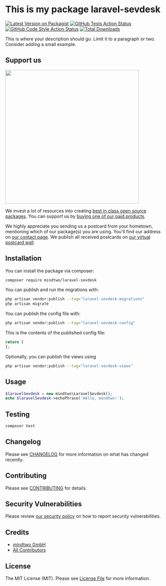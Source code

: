 # This is my package laravel-sevdesk

[![Latest Version on Packagist](https://img.shields.io/packagist/v/mindtwo/laravel-sevdesk.svg?style=flat-square)](https://packagist.org/packages/mindtwo/laravel-sevdesk)
[![GitHub Tests Action Status](https://img.shields.io/github/actions/workflow/status/mindtwo/laravel-sevdesk/run-tests.yml?branch=main&label=tests&style=flat-square)](https://github.com/mindtwo/laravel-sevdesk/actions?query=workflow%3Arun-tests+branch%3Amain)
[![GitHub Code Style Action Status](https://img.shields.io/github/actions/workflow/status/mindtwo/laravel-sevdesk/fix-php-code-style-issues.yml?branch=main&label=code%20style&style=flat-square)](https://github.com/mindtwo/laravel-sevdesk/actions?query=workflow%3A"Fix+PHP+code+style+issues"+branch%3Amain)
[![Total Downloads](https://img.shields.io/packagist/dt/mindtwo/laravel-sevdesk.svg?style=flat-square)](https://packagist.org/packages/mindtwo/laravel-sevdesk)

This is where your description should go. Limit it to a paragraph or two. Consider adding a small example.

## Support us

[<img src="https://github-ads.s3.eu-central-1.amazonaws.com/laravel-sevdesk.jpg?t=1" width="419px" />](https://spatie.be/github-ad-click/laravel-sevdesk)

We invest a lot of resources into creating [best in class open source packages](https://spatie.be/open-source). You can support us by [buying one of our paid products](https://spatie.be/open-source/support-us).

We highly appreciate you sending us a postcard from your hometown, mentioning which of our package(s) you are using. You'll find our address on [our contact page](https://spatie.be/about-us). We publish all received postcards on [our virtual postcard wall](https://spatie.be/open-source/postcards).

## Installation

You can install the package via composer:

```bash
composer require mindtwo/laravel-sevdesk
```

You can publish and run the migrations with:

```bash
php artisan vendor:publish --tag="laravel-sevdesk-migrations"
php artisan migrate
```

You can publish the config file with:

```bash
php artisan vendor:publish --tag="laravel-sevdesk-config"
```

This is the contents of the published config file:

```php
return [
];
```

Optionally, you can publish the views using

```bash
php artisan vendor:publish --tag="laravel-sevdesk-views"
```

## Usage

```php
$laravelSevdesk = new mindtwo\LaravelSevdesk();
echo $laravelSevdesk->echoPhrase('Hello, mindtwo!');
```

## Testing

```bash
composer test
```

## Changelog

Please see [CHANGELOG](CHANGELOG.md) for more information on what has changed recently.

## Contributing

Please see [CONTRIBUTING](CONTRIBUTING.md) for details.

## Security Vulnerabilities

Please review [our security policy](../../security/policy) on how to report security vulnerabilities.

## Credits

- [mindtwo GmbH](https://github.com/mindtwo)
- [All Contributors](../../contributors)

## License

The MIT License (MIT). Please see [License File](LICENSE.md) for more information.
